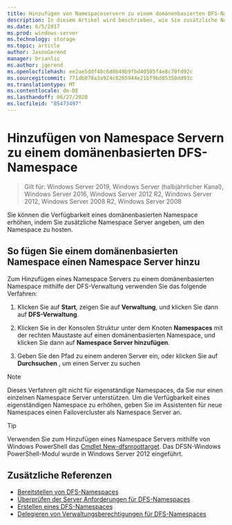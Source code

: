 ```yaml
---
title: Hinzufügen von Namespaceservern zu einem domänenbasierten DFS-Namespace
description: In diesem Artikel wird beschrieben, wie Sie zusätzliche Namespace Server angeben, um einen Namespace mithilfe der DFS-Verwaltung zu hosten.
ms.date: 6/5/2017
ms.prod: windows-server
ms.technology: storage
ms.topic: article
author: JasonGerend
manager: brianlic
ms.author: jgerend
ms.openlocfilehash: ee2ae5ddf40c6d8b49b9fbd40505f4e8c70fd92c
ms.sourcegitcommit: 771db070a3a924c8265944e21bf9bd85350dd93c
ms.translationtype: MT
ms.contentlocale: de-DE
ms.lasthandoff: 06/27/2020
ms.locfileid: "85473497"
---
```

# <a name="add-namespace-servers-to-a-domain-based-dfs-namespace"></a>Hinzufügen von Namespace Servern zu einem domänenbasierten DFS-Namespace

> Gilt für: Windows Server 2019, Windows Server (halbjährlicher Kanal), Windows Server 2016, Windows Server 2012 R2, Windows Server 2012, Windows Server 2008 R2, Windows Server 2008

Sie können die Verfügbarkeit eines domänenbasierten Namespace erhöhen, indem Sie zusätzliche Namespace Server angeben, um den Namespace zu hosten.

## <a name="to-add-a-namespace-server-to-a-domain-based-namespace"></a>So fügen Sie einem domänenbasierten Namespace einen Namespace Server hinzu

Zum Hinzufügen eines Namespace Servers zu einem domänenbasierten Namespace mithilfe der DFS-Verwaltung verwenden Sie das folgende Verfahren:

1.  Klicken Sie auf **Start**, zeigen Sie auf **Verwaltung**, und klicken Sie dann auf **DFS-Verwaltung**.

2.  Klicken Sie in der Konsolen Struktur unter dem Knoten **Namespaces** mit der rechten Maustaste auf einen domänenbasierten Namespace, und klicken Sie dann auf **Namespace Server hinzufügen**.

3.  Geben Sie den Pfad zu einem anderen Server ein, oder klicken Sie auf **Durchsuchen** , um einen Server zu suchen

> [!NOTE]
> Dieses Verfahren gilt nicht für eigenständige Namespaces, da Sie nur einen einzelnen Namespace Server unterstützen. Um die Verfügbarkeit eines eigenständigen Namespace zu erhöhen, geben Sie im Assistenten für neue Namespaces einen Failovercluster als Namespace Server an.


> [!TIP]
> Verwenden Sie zum Hinzufügen eines Namespace Servers mithilfe von Windows PowerShell das [Cmdlet New-dfsnroottarget](https://docs.microsoft.com/powershell/module/dfsn/new-dfsnroottarget). Das DFSN-Windows PowerShell-Modul wurde in Windows Server 2012 eingeführt.

## <a name="additional-references"></a>Zusätzliche Referenzen

-   [Bereitstellen von DFS-Namespaces](deploying-dfs-namespaces.md)
-   [Überprüfen der Server Anforderungen für DFS-Namespaces](https://technet.microsoft.com/library/cc753448(v=ws.11).aspx)
-   [Erstellen eines DFS-Namespaces](create-a-dfs-namespace.md)
-   [Delegieren von Verwaltungsberechtigungen für DFS-Namespaces](delegate-management-permissions-for-dfs-namespaces.md)

